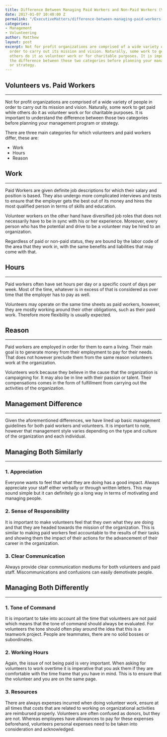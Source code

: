 ```yaml
---
title: Difference Between Managing Paid Workers and Non-Paid Workers (Volunteers)
date: 2017-01-07 10:48:00 Z
permalink: "/ExecutiveMatters/difference-between-managing-paid-workers-and-non-paid-workers-volunteers/"
categories:
- Management
- Volunteering
author: Matthew
layout: post
excerpt: Not for profit organizations are comprised of a wide variety of people in
  order to carry out its mission and vision. Naturally, some work to get paid while
  others do it as volunteer work or for charitable purposes. It is important to understand
  the difference between those two categories before planning your management program
  or strategy.
---
```


## Volunteers vs. Paid Workers

**** 

Not for profit organizations are comprised of a wide variety of people in order to carry out its mission and vision. Naturally, some work to get paid while others do it as volunteer work or for charitable purposes. It is important to understand the difference between those two categories before planning your management program or strategy. 

There are three main categories for which volunteers and paid workers differ, these are: 

* Work 
* Hours 
* Reason 

## Work

**** 

Paid Workers are given definite job descriptions for which their salary and position is based. They also undergo more complicated interviews and tests to ensure that the employer gets the best out of its money and hires the most qualified person in terms of skills and education. 

Volunteer workers on the other hand have diversified job roles that does not necessarily have to be in sync with his or her experience. Moreover, every person who has the potential and drive to be a volunteer may be hired to an organization. 

Regardless of paid or non-paid status, they are bound by the labor code of the area that they work in, with the same benefits and liabilities that may come with that. 

## Hours

**** 

Paid workers often have set hours per day or a specific count of days per week. Most of the time, whatever is in excess of that is considered as over time that the employer has to pay as well. 

Volunteers may operate on the same time sheets as paid workers, however, they are mostly working around their other obligations, such as their paid work. Therefore more flexibility is usually expected. 

## Reason

**** 

Paid workers are employed in order for them to earn a living. Their main goal is to generate money from their employment to pay for their needs. That does not however preclude them from the same reason volunteers work at the organization. 

Volunteers work because they believe in the cause that the organization is campaigning for. It may also be in line with their passion or talent. Their compensations comes in the form of fulfillment from carrying out the activities of the organization. 

## Management Difference

**** 

Given the aforementioned differences, we have lined up basic management guidelines for both paid workers and volunteers. It is important to note, however that management style varies depending on the type and culture of the organization and each individual. 

## Managing Both Similarly

**** 

  ### 1. Appreciation

  Everyone wants to feel that what they are doing has a good impact. Always appreciate your staff either verbally or through written letters. This may sound simple but it can definitely go a long way in terms of motivating and managing people. 

  ### 2. Sense of Responsibility

  It is important to make volunteers feel that they own what they are doing and that they are headed towards the mission of the organization. This is similar to making paid workers feel accountable to the results of their tasks and showing them the impact of their actions for the advancement of their career in the organization. 

  ### 3. Clear Communication

  Always provide clear communication mediums for both volunteers and paid staff. Miscommunications and confusions can easily demotivate people. 

## Managing Both Differently

**** 

  ### 1. Tone of Command

  It is important to take into account all the time that volunteers are not paid which means that the tone of command should always be evaluated. For volunteers the tone should often play around the idea that this is a teamwork project. People are teammates, there are no solid bosses or subordinates. 

  ### 2. Working Hours

  Again, the issue of not being paid is very important. When asking for volunteers to work overtime it is imperative that you ask them if they are comfortable with the time frame that you have in mind. This is to ensure that the volunteer and you are on the same page. 

  ### 3. Resources

  There are always expenses incurred when doing volunteer work, ensure at all times that costs that are related to working on organizational activities are reimbursed properly. Volunteers are often confused as donors, but they are not. Whereas employees have allowances to pay for these expenses beforehand, volunteers personal expenses need to be taken into consideration and acknowledged.
